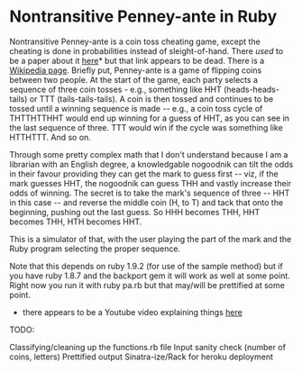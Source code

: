 Nontransitive Penney-ante in Ruby
=================================

Nontransitive Penney-ante is a coin toss cheating game, except the cheating is done in probabilities instead of sleight-of-hand. There *used* to be a paper about it [here](http://www.gatsby.ucl.ac.uk/~mark/notes/penneyante/amw_penneyante.pdf)* but that link appears to be dead. There is a [Wikipedia page](https://en.wikipedia.org/wiki/Penney's_game). Briefly put, Penney-ante is a game of flipping coins between two people. At the start of the game, each party selects a sequence of three coin tosses - e.g., something like HHT (heads-heads-tails) or TTT (tails-tails-tails).  A coin is then tossed and continues to be tossed until a winning sequence is made -- e.g., a coin toss cycle of THTTHTTHHT would end up winning for a guess of HHT, as you can see in the last sequence of three. TTT would win if the cycle was something like HTTHTTT. And so on.

Through some pretty complex math that I don't understand because I am a librarian with an English degree, a knowledgable nogoodnik can tilt the odds in their favour providing they can get the mark to guess first -- viz, if the mark guesses HHT, the nogoodnik can guess THH and vastly increase their odds of winning. The secret is to take the mark's sequence of three -- HHT in this case -- and reverse the middle coin (H, to T) and tack that onto the beginning, pushing out the last guess. So HHH becomes THH, HHT becomes THH, HTH becomes HHT.

This is a simulator of that, with the user playing the part of the mark and the Ruby program selecting the proper sequence. 

Note that this depends on ruby 1.9.2 (for use of the sample method) but if you have ruby 1.8.7 and the backport gem it will work as well at some point. Right now you run it with ruby pa.rb but that may/will be prettified at some point.

* there appears to be a Youtube video explaining things [here](http://www.youtube.com/watch?v=OcYnlSenF04)

TODO:

Classifying/cleaning up the functions.rb file
Input sanity check (number of coins, letters)
Prettified output
Sinatra-ize/Rack for heroku deployment
